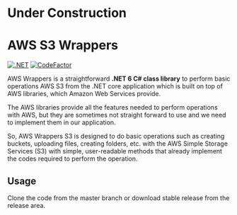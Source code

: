﻿
# Under Construction

# AWS S3 Wrappers

[![.NET](https://github.com/bhuvaneshsaha/AWS.Wrappers/actions/workflows/dotnet.yml/badge.svg)](https://github.com/bhuvaneshsaha/AWS.Wrappers/actions/workflows/dotnet.yml) [![CodeFactor](https://www.codefactor.io/repository/github/bhuvaneshsaha/aws.wrappers/badge/s3-wrapper-upgrade)](https://www.codefactor.io/repository/github/bhuvaneshsaha/aws.wrappers/overview/s3-wrapper-upgrade)

AWS Wrappers is a straightforward **.NET 6 C# class library** to perform basic operations AWS S3 from the .NET core application which is built on top of AWS libraries, which Amazon Web Services provide.

The AWS libraries provide all the features needed to perform operations with AWS, but they are sometimes not straight forward to use and we need to implement them in our application.

So, AWS Wrappers S3 is designed to do basic operations such as creating buckets, uploading files, creating folders, etc. with the AWS Simple Storage Services (S3) with simple, user-readable methods that already implement the codes required to perform the operation.

## Usage
Clone the code from the master branch or download stable release from the release area.

<!-- Under Construction -->


